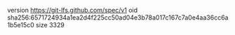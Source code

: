 version https://git-lfs.github.com/spec/v1
oid sha256:6571724934a1ea2d4f225cc50ad04e3b78a017c167c7a0e4aa36cc6a1b5e15c0
size 3329
